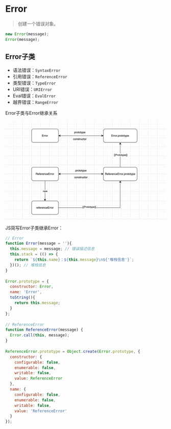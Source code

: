 # Error

> 创建一个错误对象。

```js
new Error(message);
Error(message);
```



## Error子类

- 语法错误：`SyntaxError`
- 引用错误：`ReferenceError`
- 类型错误：`TypeError`
- URI错误：`URIError`
- Eval错误：`EvalError`
- 越界错误：`RangeError`



Error子类与Error继承关系

![](./images/Error_prototype.png)



JS简写Error子类继承Error：

```js
// Error
function Error(message = ''){
  this.message = message; // 错误描述信息
  this.stack = (() => {
    return `${this.name}：${this.message}\n${'堆栈信息'}`;
  })(); // 堆栈信息
}

Error.prototype = {
  constructor: Error,
  name: 'Error',
  toString(){
    return this.message;
  }
};

// ReferenceError
function ReferenceError(message) {
  Error.call(this, message);
}

ReferenceError.prototype = Object.create(Error.prototype, {
  constructor: {
    configurable: false,
    enumerable: false,
    writable: false,
    value: ReferenceError
  },
  name: {
    configurable: false,
    enumerable: false,
    writable: false,
    value: 'ReferenceError'
  }
});
```

